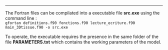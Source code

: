 -------
The Fortran files can be compilated into a executable file **src.exe** using the command line :  
`gfortan definitions.f90 fonctions.f90 lecture_ecriture.f90 main_3Dtissue.f90 -o src.exe`

To operate, the executable requires the presence in the same folder of the file **PARAMETERS.txt** which contains the working parameters of the model.
